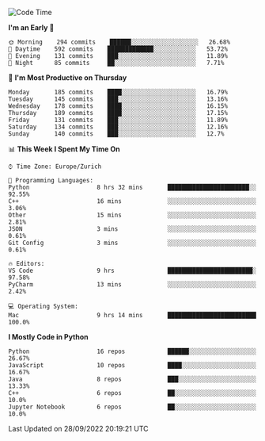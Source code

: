 <!--START_SECTION:waka-->
![Code Time](http://img.shields.io/badge/Code%20Time-2%2C390%20hrs%2018%20mins-blue)

**I'm an Early 🐤** 

```text
🌞 Morning    294 commits    ██████░░░░░░░░░░░░░░░░░░░   26.68% 
🌆 Daytime    592 commits    █████████████░░░░░░░░░░░░   53.72% 
🌃 Evening    131 commits    ███░░░░░░░░░░░░░░░░░░░░░░   11.89% 
🌙 Night      85 commits     ██░░░░░░░░░░░░░░░░░░░░░░░   7.71%

```
📅 **I'm Most Productive on Thursday** 

```text
Monday       185 commits    ████░░░░░░░░░░░░░░░░░░░░░   16.79% 
Tuesday      145 commits    ███░░░░░░░░░░░░░░░░░░░░░░   13.16% 
Wednesday    178 commits    ████░░░░░░░░░░░░░░░░░░░░░   16.15% 
Thursday     189 commits    ████░░░░░░░░░░░░░░░░░░░░░   17.15% 
Friday       131 commits    ███░░░░░░░░░░░░░░░░░░░░░░   11.89% 
Saturday     134 commits    ███░░░░░░░░░░░░░░░░░░░░░░   12.16% 
Sunday       140 commits    ███░░░░░░░░░░░░░░░░░░░░░░   12.7%

```


📊 **This Week I Spent My Time On** 

```text
⌚︎ Time Zone: Europe/Zurich

💬 Programming Languages: 
Python                   8 hrs 32 mins       ███████████████████████░░   92.55% 
C++                      16 mins             ░░░░░░░░░░░░░░░░░░░░░░░░░   3.06% 
Other                    15 mins             ░░░░░░░░░░░░░░░░░░░░░░░░░   2.81% 
JSON                     3 mins              ░░░░░░░░░░░░░░░░░░░░░░░░░   0.61% 
Git Config               3 mins              ░░░░░░░░░░░░░░░░░░░░░░░░░   0.61%

🔥 Editors: 
VS Code                  9 hrs               ████████████████████████░   97.58% 
PyCharm                  13 mins             ░░░░░░░░░░░░░░░░░░░░░░░░░   2.42%

💻 Operating System: 
Mac                      9 hrs 14 mins       █████████████████████████   100.0%

```

**I Mostly Code in Python** 

```text
Python                   16 repos            ██████░░░░░░░░░░░░░░░░░░░   26.67% 
JavaScript               10 repos            ████░░░░░░░░░░░░░░░░░░░░░   16.67% 
Java                     8 repos             ███░░░░░░░░░░░░░░░░░░░░░░   13.33% 
C++                      6 repos             ██░░░░░░░░░░░░░░░░░░░░░░░   10.0% 
Jupyter Notebook         6 repos             ██░░░░░░░░░░░░░░░░░░░░░░░   10.0%

```



 Last Updated on 28/09/2022 20:19:21 UTC
<!--END_SECTION:waka-->　　
